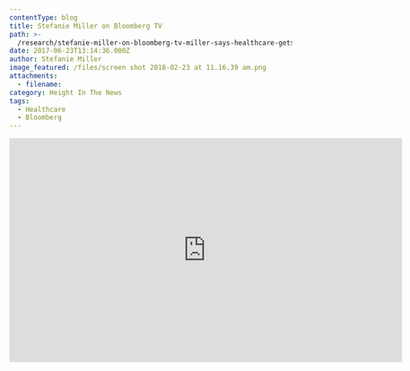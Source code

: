 ```yaml
---
contentType: blog
title: Stefanie Miller on Bloomberg TV
path: >-
  /research/stefanie-miller-on-bloomberg-tv-miller-says-healthcare-gets-passed-by-august/
date: 2017-06-23T13:14:36.000Z
author: Stefanie Miller
image_featured: /files/screen shot 2018-02-23 at 11.16.39 am.png
attachments:
  - filename:
category: Height In The News
tags:
  - Healthcare
  - Bloomberg
---
```

<iframe src="https://www.bloomberg.com/api/embed/iframe?id=22cf6747-348a-445b-a18f-c1161ca433cc" width="700" height="400" frameborder="0"></iframe>
